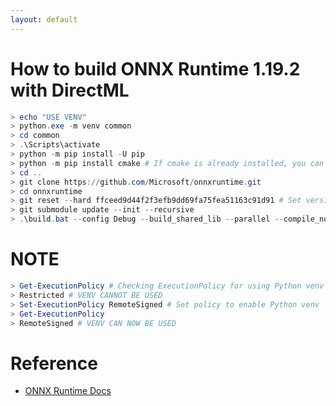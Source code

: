 ```yaml
---
layout: default
---
```

# How to build ONNX Runtime 1.19.2 with DirectML 
```powershell
> echo "USE VENV"
> python.exe -m venv common 
> cd common
> .\Scripts\activate
> python -m pip install -U pip
> python -m pip install cmake # If cmake is already installed, you can skip this command.
> cd ..
> git clone https://github.com/Microsoft/onnxruntime.git
> cd onnxruntime
> git reset --hard ffceed9d44f2f3efb9dd69fa75fea51163c91d91 # Set version to 1.19.2
> git submodule update --init --recursive
> .\build.bat --config Debug --build_shared_lib --parallel --compile_no_warning_as_error --skip_submodule_sync --use_dml
```

# NOTE
```powershell
> Get-ExecutionPolicy # Checking ExecutionPolicy for using Python venv 
> Restricted # VENV CANNOT BE USED
> Set-ExecutionPolicy RemoteSigned # Set policy to enable Python venv
> Get-ExecutionPolicy
> RemoteSigned # VENV CAN NOW BE USED
```

# Reference
- [ONNX Runtime Docs](https://onnxruntime.ai/docs/build/inferencing.html)